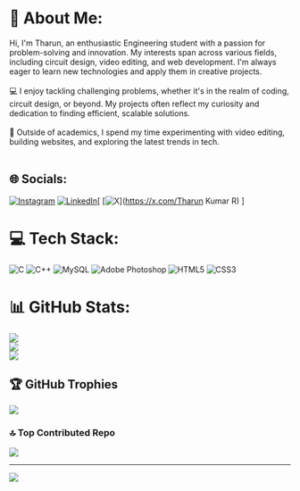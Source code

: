 # 💫 About Me:
Hi, I'm Tharun, an enthusiastic Engineering student with a passion for problem-solving and innovation. My interests span across various fields, including circuit design, video editing, and web development. I'm always eager to learn new technologies and apply them in creative projects.<br><br>💻 I enjoy tackling challenging problems, whether it's in the realm of coding, circuit design, or beyond. My projects often reflect my curiosity and dedication to finding efficient, scalable solutions.<br><br>🚀 Outside of academics, I spend my time experimenting with video editing, building websites, and exploring the latest trends in tech.<br><br>


## 🌐 Socials:
[![Instagram](https://img.shields.io/badge/Instagram-%23E4405F.svg?logo=Instagram&logoColor=white)](https://instagram.com/tharunkumar1917) [![LinkedIn](https://img.shields.io/badge/LinkedIn-%230077B5.svg?logo=linkedin&logoColor=white)](https://www.linkedin.com/in/tharun-kumar-r2004?utm_source=share&utm_campaign=share_via&utm_content=profile&utm_medium=android_app)[ [![X](https://img.shields.io/badge/X-black.svg?logo=X&logoColor=white)](https://x.com/Tharun Kumar R) ]

# 💻 Tech Stack:
![C](https://img.shields.io/badge/c-%2300599C.svg?style=flat&logo=c&logoColor=white) ![C++](https://img.shields.io/badge/c++-%2300599C.svg?style=flat&logo=c%2B%2B&logoColor=white) ![MySQL](https://img.shields.io/badge/mysql-4479A1.svg?style=flat&logo=mysql&logoColor=white) ![Adobe Photoshop](https://img.shields.io/badge/adobe%20photoshop-%2331A8FF.svg?style=flat&logo=adobe%20photoshop&logoColor=white) ![HTML5](https://img.shields.io/badge/html5-%23E34F26.svg?style=flat&logo=html5&logoColor=white) ![CSS3](https://img.shields.io/badge/css3-%231572B6.svg?style=flat&logo=css3&logoColor=white)
# 📊 GitHub Stats:
![](https://github-readme-stats.vercel.app/api?username=Tharunkumar1917&theme=catppuccin_mocha&hide_border=false&include_all_commits=true&count_private=true)<br/>
![](https://github-readme-streak-stats.herokuapp.com/?user=Tharunkumar1917&theme=catppuccin_mocha&hide_border=false)<br/>
![](https://github-readme-stats.vercel.app/api/top-langs/?username=Tharunkumar1917&theme=catppuccin_mocha&hide_border=false&include_all_commits=true&count_private=true&layout=compact)

## 🏆 GitHub Trophies
![](https://github-profile-trophy.vercel.app/?username=Tharunkumar1917&theme=shadow_blue&no-frame=true&no-bg=false&margin-w=4)

### 🔝 Top Contributed Repo
![](https://github-contributor-stats.vercel.app/api?username=Tharunkumar1917&limit=5&theme=default&combine_all_yearly_contributions=true)

---
[![](https://visitcount.itsvg.in/api?id=Tharunkumar1917&icon=0&color=11)](https://visitcount.itsvg.in)

<!-- Proudly created with GPRM ( https://gprm.itsvg.in ) -->
